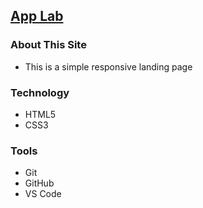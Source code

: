 ## [App Lab](https://ph-app-lab.netlify.app/)

### About This Site

- This is a simple responsive landing page

### Technology

- HTML5
- CSS3

### Tools

- Git
- GitHub
- VS Code
